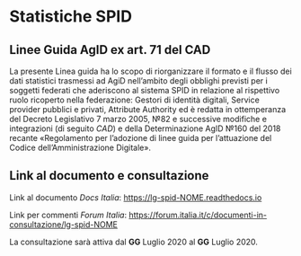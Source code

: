 # Statistiche SPID
## Linee Guida AgID ex art. 71 del CAD

La presente Linea guida ha lo scopo di riorganizzare il formato e il flusso dei dati statistici
trasmessi ad AgiD nell’ambito degli obblighi previsti per i soggetti federati che aderiscono al
sistema SPID in relazione al rispettivo ruolo ricoperto nella federazione: Gestori di identità
digitali, Service provider pubblici e privati, Attribute Authority ed è redatta in ottemperanza
del Decreto Legislativo 7 marzo 2005, №82 e successive modifiche e integrazioni (di seguito
*CAD*) e della Determinazione AgID №160 del 2018 recante «Regolamento per l’adozione di linee
guida per l’attuazione del Codice dell’Amministrazione Digitale».


## Link al documento e consultazione

Link al documento *Docs Italia*: https://lg-spid-NOME.readthedocs.io

Link per commenti *Forum Italia*: https://forum.italia.it/c/documenti-in-consultazione/lg-spid-NOME

La consultazione sarà attiva dal **GG** Luglio 2020 al **GG** Luglio 2020.
